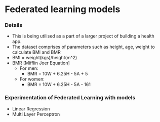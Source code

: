 # Federated learning models

### Details 
- This is being utilised as a part of a larger project of building a health app.
- The dataset comprises of parameters such as height, age, weight to calculate BMI and BMR
- BMI = weight(kgs)/height(m^2)
- BMR [Mifflin Joer Equation]
  - For men:
      - BMR = 10W + 6.25H - 5A + 5
  - For women:
      - BMR = 10W + 6.25H - 5A - 161 

### Experimentation of Federated Learning with models 

- Linear Regression
- Multi Layer Perceptron 
